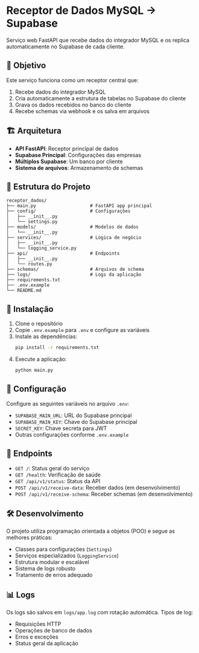 # Receptor de Dados MySQL → Supabase

Serviço web FastAPI que recebe dados do integrador MySQL e os replica automaticamente no Supabase de cada cliente.

## 🎯 Objetivo

Este serviço funciona como um receptor central que:
1. Recebe dados do integrador MySQL
2. Cria automaticamente a estrutura de tabelas no Supabase do cliente
3. Grava os dados recebidos no banco do cliente
4. Recebe schemas via webhook e os salva em arquivos

## 🏗️ Arquitetura

- **API FastAPI**: Receptor principal de dados
- **Supabase Principal**: Configurações das empresas
- **Múltiplos Supabase**: Um banco por cliente
- **Sistema de arquivos**: Armazenamento de schemas

## 📁 Estrutura do Projeto

```
receptor_dados/
├── main.py                    # FastAPI app principal
├── config/                    # Configurações
│   ├── __init__.py
│   └── settings.py
├── models/                    # Modelos de dados
│   └── __init__.py
├── services/                  # Lógica de negócio
│   ├── __init__.py
│   └── logging_service.py
├── api/                       # Endpoints
│   ├── __init__.py
│   └── routes.py
├── schemas/                   # Arquivos de schema
├── logs/                      # Logs da aplicação
├── requirements.txt
├── .env.example
└── README.md
```

## 🚀 Instalação

1. Clone o repositório
2. Copie `.env.example` para `.env` e configure as variáveis
3. Instale as dependências:
   ```bash
   pip install -r requirements.txt
   ```
4. Execute a aplicação:
   ```bash
   python main.py
   ```

## 📝 Configuração

Configure as seguintes variáveis no arquivo `.env`:

- `SUPABASE_MAIN_URL`: URL do Supabase principal
- `SUPABASE_MAIN_KEY`: Chave do Supabase principal
- `SECRET_KEY`: Chave secreta para JWT
- Outras configurações conforme `.env.example`

## 🔗 Endpoints

- `GET /`: Status geral do serviço
- `GET /health`: Verificação de saúde
- `GET /api/v1/status`: Status da API
- `POST /api/v1/receive-data`: Receber dados (em desenvolvimento)
- `POST /api/v1/receive-schema`: Receber schemas (em desenvolvimento)

## 🛠️ Desenvolvimento

O projeto utiliza programação orientada a objetos (POO) e segue as melhores práticas:

- Classes para configurações (`Settings`)
- Serviços especializados (`LoggingService`)
- Estrutura modular e escalável
- Sistema de logs robusto
- Tratamento de erros adequado

## 📊 Logs

Os logs são salvos em `logs/app.log` com rotação automática. Tipos de log:
- Requisições HTTP
- Operações de banco de dados
- Erros e exceções
- Status geral da aplicação